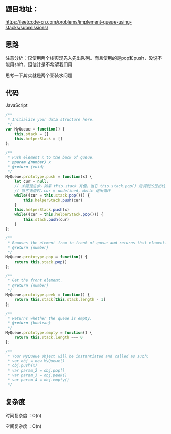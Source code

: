 ## 题目地址：

https://leetcode-cn.com/problems/implement-queue-using-stacks/submissions/



## 思路

注意分析：仅使用两个栈实现先入先出队列。而且使用的是pop和push，没说不能用shift，但估计是不希望我们用

思考一下其实就是两个壶装水问题



## 代码

JavaScript

```javascript
/**
 * Initialize your data structure here.
 */
var MyQueue = function() {
    this.stack = []
    this.helperStack = []
};

/**
 * Push element x to the back of queue. 
 * @param {number} x
 * @return {void}
 */
MyQueue.prototype.push = function(x) {
    let cur = null;
    // 关键是这步，如果 this.stack 有值，当它 this.stack.pop() 后得到的是出栈的值
    // 当它无值时，cur = undefined，while 退出循环
    while((cur = this.stack.pop())) {
        this.helperStack.push(cur)
    }
    this.helperStack.push(x)
    while((cur = this.helperStack.pop())) {
        this.stack.push(cur)
    }
};

/**
 * Removes the element from in front of queue and returns that element.
 * @return {number}
 */
MyQueue.prototype.pop = function() {
    return this.stack.pop()
};

/**
 * Get the front element.
 * @return {number}
 */
MyQueue.prototype.peek = function() {
    return this.stack[this.stack.length - 1]
};

/**
 * Returns whether the queue is empty.
 * @return {boolean}
 */
MyQueue.prototype.empty = function() {
    return this.stack.length === 0
};

/**
 * Your MyQueue object will be instantiated and called as such:
 * var obj = new MyQueue()
 * obj.push(x)
 * var param_2 = obj.pop()
 * var param_3 = obj.peek()
 * var param_4 = obj.empty()
 */
```



## 复杂度

时间复杂度：O(n)

空间复杂度：O(n)